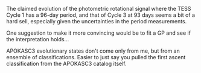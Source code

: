 The claimed evolution of the photometric rotational signal where the TESS Cycle 1 has a 96-day period, and that of Cycle 3 at 93 days seems a bit of a hard sell, especially given the uncertainties in the period measurements.

One suggestion to make it more convincing would be to fit a GP and see if the interpretation holds...


APOKASC3 evolutionary states don't come only from me, but from an ensemble of classifications. Easier to just say you pulled the first ascent classification from the APOKASC3 catalog itself.
